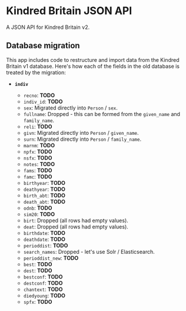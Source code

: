 # Kindred Britain JSON API

A JSON API for Kindred Britain v2.

## Database migration

This app includes code to restructure and import data from the Kindred Britain v1 database. Here's how each of the fields in the old database is treated by the migration:

- **`indiv`**

  - `recno`: **TODO**
  - `indiv_id`: **TODO**
  - `sex`: Migrated directly into `Person` / `sex`.
  - `fullname`: Dropped - this can be formed from the `given_name` and `family_name`.
  - `reli`: **TODO**
  - `givn`: Migrated directly into `Person` / `given_name`.
  - `surn`: Migrated directly into `Person` / `family_name`.
  - `marnm`: **TODO**
  - `npfx`: **TODO**
  - `nsfx`: **TODO**
  - `notes`: **TODO**
  - `fams`: **TODO**
  - `famc`: **TODO**
  - `birthyear`: **TODO**
  - `deathyear`: **TODO**
  - `birth_abt`: **TODO**
  - `death_abt`: **TODO**
  - `odnb`: **TODO**
  - `sim20`: **TODO**
  - `birt`: Dropped (all rows had empty values).
  - `deat`: Dropped (all rows had empty values).
  - `birthdate`: **TODO**
  - `deathdate`: **TODO**
  - `perioddist`: **TODO**
  - `search_names`: Dropped - let's use Solr / Elasticsearch.
  - `perioddist_new`: **TODO**
  - `best`: **TODO**
  - `dest`: **TODO**
  - `bestconf`: **TODO**
  - `destconf`: **TODO**
  - `chantext`: **TODO**
  - `diedyoung`: **TODO**
  - `spfx`: **TODO**
